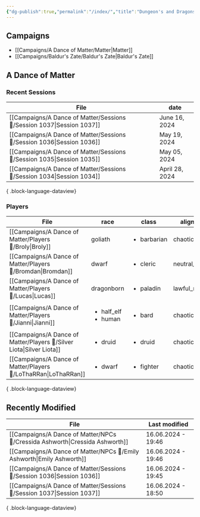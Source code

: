 ```yaml
---
{"dg-publish":true,"permalink":"/index/","title":"Dungeon's and Dragons","tags":["gardenEntry"]}
---
```


## Campaigns
- [[Campaigns/A Dance of Matter/Matter\|Matter]]
- [[Campaigns/Baldur's Zate/Baldur's Zate\|Baldur's Zate]]

## A Dance of Matter
### Recent Sessions
| File                                                                      | date           |
| ------------------------------------------------------------------------- | -------------- |
| [[Campaigns/A Dance of Matter/Sessions 📝/Session 1037\|Session 1037]] | June 16, 2024  |
| [[Campaigns/A Dance of Matter/Sessions 📝/Session 1036\|Session 1036]] | May 19, 2024   |
| [[Campaigns/A Dance of Matter/Sessions 📝/Session 1035\|Session 1035]] | May 05, 2024   |
| [[Campaigns/A Dance of Matter/Sessions 📝/Session 1034\|Session 1034]] | April 28, 2024 |

{ .block-language-dataview}

### Players
| File                                                                     | race                                     | class                       | alignment       | level |
| ------------------------------------------------------------------------ | ---------------------------------------- | --------------------------- | --------------- | ----- |
| [[Campaigns/A Dance of Matter/Players 👤/Broly\|Broly]]               | goliath                                  | <ul><li>barbarian</li></ul> | chaotic_good    | 10    |
| [[Campaigns/A Dance of Matter/Players 👤/Bromdan\|Bromdan]]           | dwarf                                    | <ul><li>cleric</li></ul>    | neutral_good    | 10    |
| [[Campaigns/A Dance of Matter/Players 👤/Lucas\|Lucas]]               | dragonborn                               | <ul><li>paladin</li></ul>   | lawful_neutral  | 10    |
| [[Campaigns/A Dance of Matter/Players 👤/Jianni\|Jianni]]             | <ul><li>half_elf</li><li>human</li></ul> | <ul><li>bard</li></ul>      | chaotic_good    | 5     |
| [[Campaigns/A Dance of Matter/Players 👤/Silver Liota\|Silver Liota]] | <ul><li>druid</li></ul>                  | <ul><li>druid</li></ul>     | chaotic_good    | 10    |
| [[Campaigns/A Dance of Matter/Players 👤/LoThaRRan\|LoThaRRan]]       | <ul><li>dwarf</li></ul>                  | <ul><li>fighter</li></ul>   | chaotic_neutral | 10    |

{ .block-language-dataview}

## Recently Modified 
| File                                                                            | Last modified      |
| ------------------------------------------------------------------------------- | ------------------ |
| [[Campaigns/A Dance of Matter/NPCs 🤖/Cressida Ashworth\|Cressida Ashworth]] | 16.06.2024 - 19:46 |
| [[Campaigns/A Dance of Matter/NPCs 🤖/Emily Ashworth\|Emily Ashworth]]       | 16.06.2024 - 19:46 |
| [[Campaigns/A Dance of Matter/Sessions 📝/Session 1036\|Session 1036]]       | 16.06.2024 - 19:45 |
| [[Campaigns/A Dance of Matter/Sessions 📝/Session 1037\|Session 1037]]       | 16.06.2024 - 18:50 |

{ .block-language-dataview}


